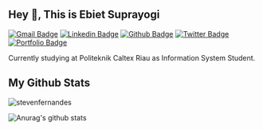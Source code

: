 ## Hey 👋, This is Ebiet Suprayogi
[![Gmail Badge](https://img.shields.io/badge/-ebietsy@outlook.co.id-c14438?style=flat&logo=Gmail&logoColor=white&link=mailto:ebietsy@outlook.co.id)](mailto:ebietsy@outlook.co.id) 
[![Linkedin Badge](https://img.shields.io/badge/-ebietsy-0072b1?style=flat&logo=Linkedin&logoColor=white&link=https://www.linkedin.com/in/ebietsy/)](https://www.linkedin.com/in/ebietsy/) [![Github Badge](https://img.shields.io/badge/-stevenfernandes-grey?style=flat&logo=github&logoColor=white&link=https://github.com/stevenfernandes/)](https://www.github.com/stevenfernandes/) [![Twitter Badge](https://img.shields.io/badge/-ebietsuprayogi-00acee?style=flat&logo=twitter&logoColor=white&link=https://twitter.com/ebietsuprayogi/)](https://www.twitter.com/ebietsuprayogi/) [![Portfolio Badge](https://img.shields.io/badge/portfolio-web-blue?style=flat&link=stevenfernandes.github.io/)](stevenfernandes.github.io/) <p align='left'>Currently studying at Politeknik Caltex Riau as Information System Student.</p>
## My Github Stats
<p align=left> <img src=https://komarev.com/ghpvc/?username=stevenfernandes alt=stevenfernandes /> </p>

![Anurag's github stats](https://github-readme-stats.vercel.app/api?username=stevenfernandes&show_icons=true&theme=tokyonight)

